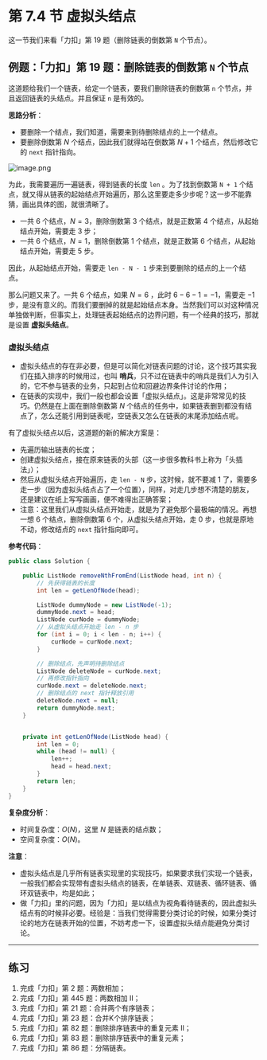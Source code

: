 # 第 7.4 节 虚拟头结点

这一节我们来看「力扣」第 19 题（删除链表的倒数第 `N` 个节点）。

## 例题：「力扣」第 19 题：删除链表的倒数第 `N` 个节点

这道题给我们一个链表，给定一个链表，要我们删除链表的倒数第 `n` 个节点，并且返回链表的头结点。并且保证 `n` 是有效的。

**思路分析**：

+ 要删除一个结点，我们知道，需要来到待删除结点的上一个结点。
+ 要删除倒数第 $N$ 个结点，因此我们就得站在倒数第 $N + 1$ 个结点，然后修改它的 `next` 指针指向。

![image.png](https://pic.leetcode-cn.com/1598235955-GxlFVa-image.png)

为此，我需要遍历一遍链表，得到链表的长度 `len` 。为了找到倒数第 `N + 1` 个结点，就又得从链表的起始结点开始遍历，那么这里要走多少步呢？这一步不能靠猜，画出具体的图，就很清晰了。

+ 一共 $6$ 个结点，$N = 3$，删除倒数第 $3$ 个结点，就是正数第 $4$ 个结点，从起始结点开始，需要走 $3$ 步；
+ 一共 $6$ 个结点，$N = 1$，删除倒数第 $1$ 个结点，就是正数第 $6$ 个结点，从起始结点开始，需要走 $5$ 步。


因此，从起始结点开始，需要走 `len - N - 1` 步来到要删除的结点的上一个结点。

那么问题又来了。一共 $6$ 个结点，如果 $N = 6$ ，此时 $6 - 6 - 1 = -1$，需要走 $-1$ 步，是没有意义的。而我们要删掉的就是起始结点本身。当然我们可以对这种情况单独做判断，但事实上，处理链表起始结点的边界问题，有一个经典的技巧，那就是设置 **虚拟头结点**。

### 虚拟头结点

+ 虚拟头结点的存在非必要，但是可以简化对链表问题的讨论，这个技巧其实我们在插入排序的时候用过，也叫 **哨兵**，只不过在链表中的哨兵是我们人为引入的，它不参与链表的业务，只起到占位和回避边界条件讨论的作用；
+ 在链表的实现中，我们一般也都会设置「虚拟头结点」。这是非常常见的技巧。仍然是在上面在删除倒数第 $N$ 个结点的任务中，如果链表删到都没有结点了，怎么还能引用到链表呢，空链表又怎么在链表的末尾添加结点呢。

有了虚拟头结点以后，这道题的新的解决方案是：

+ 先遍历输出链表的长度；
+ 创建虚拟头结点，接在原来链表的头部（这一步很多教科书上称为「头插法」）；
+ 然后从虚拟头结点开始遍历，走 `len - N` 步，这时候，就不要减 $1$ 了，需要多走一步（因为虚拟头结点占了一个位置），同样，对走几步想不清楚的朋友，还是建议在纸上写写画画，便不难得出正确答案；
+ 注意：这里我们从虚拟头结点开始走，就是为了避免那个最极端的情况。再想一想 $6$ 个结点，删除倒数第 $6$ 个，从虚拟头结点开始，走 $0$ 步，也就是原地不动，修改结点的 `next` 指针指向即可。

**参考代码**：

```Java []
public class Solution {

    public ListNode removeNthFromEnd(ListNode head, int n) {
        // 先获得链表的长度
        int len = getLenOfNode(head);

        ListNode dummyNode = new ListNode(-1);
        dummyNode.next = head;
        ListNode curNode = dummyNode;
        // 从虚拟头结点开始走 len - n 步
        for (int i = 0; i < len - n; i++) {
            curNode = curNode.next;
        }

        // 删除结点，先声明待删除结点
        ListNode deleteNode = curNode.next;
        // 再修改指针指向
        curNode.next = deleteNode.next;
        // 删除结点的 next 指针释放引用
        deleteNode.next = null;
        return dummyNode.next;
    }


    private int getLenOfNode(ListNode head) {
        int len = 0;
        while (head != null) {
            len++;
            head = head.next;
        }
        return len;
    }
}
```

**复杂度分析**：

+ 时间复杂度：$O(N)$，这里 $N$ 是链表的结点数；
+ 空间复杂度：$O(N)$。

**注意**：

+ 虚拟头结点是几乎所有链表实现里的实现技巧，如果要求我们实现一个链表，一般我们都会实现带有虚拟头结点的链表，在单链表、双链表、循环链表、循环双链表中，均是如此；
+ 做「力扣」里的问题，因为「力扣」是以结点为视角看待链表的，因此虚拟头结点有的时候非必要。经验是：当我们觉得需要分类讨论的时候，如果分类讨论的地方在链表开始的位置，不妨考虑一下，设置虚拟头结点能避免分类讨论。

---

## 练习

1. 完成「力扣」第 2 题：两数相加；
2. 完成「力扣」第 445 题：两数相加 II；
3. 完成「力扣」第 21 题：合并两个有序链表；
4. 完成「力扣」第 23 题：合并K个排序链表；
5. 完成「力扣」第 82 题：删除排序链表中的重复元素 II；
6. 完成「力扣」第 83 题：删除排序链表中的重复元素；
7. 完成「力扣」第 86 题：分隔链表。